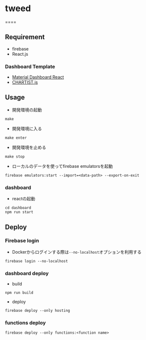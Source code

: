 # tweed


====


## Requirement

- firebase
- React.js

### Dashboard Template
- [Material Dashboard React](https://github.com/creativetimofficial/material-dashboard-react)
- [CHARTIST.js](https://gionkunz.github.io/chartist-js/index.html)

## Usage

- 開発環境の起動

```
make
```

- 開発環境に入る

```
make enter
```


- 開発環境を止める


```
make stop
```

- ローカルのデータを使ってfirebase emulatorsを起動

```
firebase emulators:start --import=<data-path> --export-on-exit
```

### dashboard

- reactの起動
```
cd dashboard
npm run start
```

## Deploy

### Firebase login

- Dockerからログインする際は`--no-localhost`オプションを利用する

```
firebase login --no-localhost
```

### dashboard deploy

- build
```
npm run build
```

- deploy

```
firebase deploy --only hosting
```

### functions deploy

```
firebase deploy --only functions:<function name>
```

